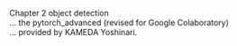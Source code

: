 Chapter 2 object detection  
... the pytorch_advanced (revised for Google Colaboratory)  
... provided by KAMEDA Yoshinari.
